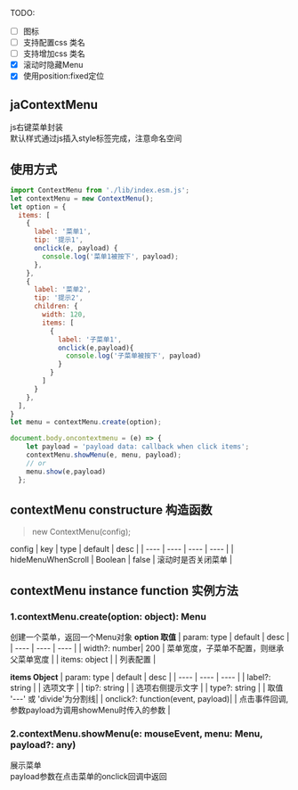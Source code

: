 TODO: 
- [ ] 图标 
- [ ] 支持配置css 类名
- [ ] 支持增加css 类名
- [x] 滚动时隐藏Menu
- [x] 使用position:fixed定位
## jaContextMenu
js右键菜单封装  
默认样式通过js插入style标签完成，注意命名空间
## 使用方式
```javascript
import ContextMenu from './lib/index.esm.js';  
let contextMenu = new ContextMenu();
let option = {
  items: [
    { 
      label: '菜单1', 
      tip: '提示1', 
      onclick(e, payload) {
        console.log('菜单1被按下', payload);
      },
    },
    { 
      label: '菜单2', 
      tip: '提示2',
      children: {
        width: 120,
        items: [
          {
            label: '子菜单1',
            onclick(e,payload){
              console.log('子菜单被按下', payload)
            }
          }
        ]
      }
    },
  ],
}
let menu = contextMenu.create(option);

document.body.oncontextmenu = (e) => {
    let payload = 'payload data: callback when click items';
    contextMenu.showMenu(e, menu, payload);
    // or
    menu.show(e,payload)
  };
 ```
## contextMenu constructure 构造函数
> new ContextMenu(config);

config
| key | type | default | desc |
| ---- | ---- | ---- | ---- |
| hideMenuWhenScroll | Boolean | false | 滚动时是否关闭菜单 |
## contextMenu instance function 实例方法
### 1.contextMenu.create(option: object): Menu
创建一个菜单，返回一个Menu对象
**option 取值**
| param: type | default | desc |
| ---- | ---- | ---- |
| width?: number| 200 | 菜单宽度，子菜单不配置，则继承父菜单宽度 |
| items: object |    | 列表配置 |

**items Object**
| param: type | default | desc |
| ---- | ---- | ---- |
| label?: string |    |  选项文字 |
| tip?: string |    | 选项右侧提示文字 |
| type?: string |     | 取值 '---' 或 'divide'为分割线| 
| onclick?: function(event, payload)|   | 点击事件回调,参数payload为调用showMenu时传入的参数 |
### 2.contextMenu.showMenu(e: mouseEvent, menu: Menu, payload?: any)
展示菜单  
payload参数在点击菜单的onclick回调中返回
